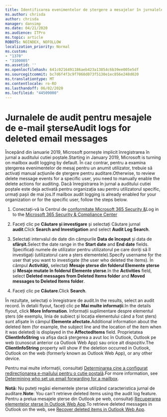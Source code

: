 ```yaml
---
title: Identificarea evenimentelor de ștergere a mesajelor în jurnalele de auditare
ms.author: chrisda
author: chrisda
manager: dansimp
ms.date: 04/21/2020
ms.audience: ITPro
ms.topic: article
ROBOTS: NOINDEX, NOFOLLOW
localization_priority: Normal
ms.custom:
- "1370"
- "3100005"
ms.assetid: ''
ms.openlocfilehash: 641c0216491186aeb423a13854c6b39ee005e5df
ms.sourcegitcommit: bc7d6f4f3c9f7060d073f5130e1ec856e248d020
ms.translationtype: MT
ms.contentlocale: ro-RO
ms.lasthandoff: 06/02/2020
ms.locfileid: "44509000"
---
```

# <a name="audit-logs-for-deleted-email-messages"></a><span data-ttu-id="c501c-102">Jurnalele de audit pentru mesajele de e-mail șterse</span><span class="sxs-lookup"><span data-stu-id="c501c-102">Audit logs for deleted email messages</span></span>

<span data-ttu-id="c501c-103">Începând din ianuarie 2019, Microsoft pornește implicit înregistrarea în jurnal a auditului cutiei poștale.</span><span class="sxs-lookup"><span data-stu-id="c501c-103">Starting in January 2019, Microsoft is turning on mailbox audit logging by default.</span></span> <span data-ttu-id="c501c-104">În caz contrar, pentru a examina ștergerea evenimentelor de mesaj pentru un anumit utilizator, trebuie să activați manual acțiunile de ștergere pentru auditare.</span><span class="sxs-lookup"><span data-stu-id="c501c-104">Otherwise, to review delete message events for a specific user, you need to manually enable the delete actions for auditing.</span></span> <span data-ttu-id="c501c-105">Dacă înregistrarea în jurnal a auditului cutiei poștale este deja activată pentru organizația sau pentru utilizatorul specific, urmați pașii de mai jos.</span><span class="sxs-lookup"><span data-stu-id="c501c-105">If mailbox audit logging is already enabled for your organization or for the specific user, follow the steps below.</span></span>

1. <span data-ttu-id="c501c-106">Conectați-vă la Centrul de [conformitate Microsoft 365 Security &](https://protection.office.com/)</span><span class="sxs-lookup"><span data-stu-id="c501c-106">Log in to the [Microsoft 365 Security & Compliance Center](https://protection.office.com/)</span></span>

2. <span data-ttu-id="c501c-107">Faceți clic pe **Căutare și investigare** și selectați Căutare jurnal **audit**.</span><span class="sxs-lookup"><span data-stu-id="c501c-107">Click **Search and Investigation** and select **Audit Log Search**.</span></span>

3. <span data-ttu-id="c501c-108">Selectați intervalul de date din câmpurile **Data de început** și data de **sfârșit.**</span><span class="sxs-lookup"><span data-stu-id="c501c-108">Select the date range in the **Start date** and **End date** fields.</span></span> <span data-ttu-id="c501c-109">Specificați numele de utilizator pentru utilizatorul pe care doriți să îl investigați (utilizatorul care a șters elementele).</span><span class="sxs-lookup"><span data-stu-id="c501c-109">Specify username for the user that you want to investigate (the user who deleted the items).</span></span> <span data-ttu-id="c501c-110">În câmpul **Activități,** selectați **Mesaje șterse din folderul Elemente șterse** și **Mesaje mutate în folderul Elemente șterse**.</span><span class="sxs-lookup"><span data-stu-id="c501c-110">In the **Activities** field, select **Deleted messages from Deleted Items folder** and **Moved messages to Deleted Items folder**.</span></span>

4. <span data-ttu-id="c501c-111">Faceți clic pe **Căutare**.</span><span class="sxs-lookup"><span data-stu-id="c501c-111">Click **Search**.</span></span>

<span data-ttu-id="c501c-112">În rezultate, selectați o înregistrare de audit.</span><span class="sxs-lookup"><span data-stu-id="c501c-112">In the results, select an audit record.</span></span> <span data-ttu-id="c501c-113">În detalii flyout, faceți clic pe **Mai multe informații**.</span><span class="sxs-lookup"><span data-stu-id="c501c-113">In the details flyout, click **More Information**.</span></span> <span data-ttu-id="c501c-114">Informații suplimentare despre elementul șters (de exemplu, linia de subiect și locația elementului când a fost șters) sunt afișate în câmpul **Elemente afectate.**</span><span class="sxs-lookup"><span data-stu-id="c501c-114">Additional information about the deleted item (for example, the subject line and the location of the item when it was deleted) is displayed in the **AffectedItems** field.</span></span> <span data-ttu-id="c501c-115">Proprietatea **ClientInfoString** va afișa dacă ștergerea a avut loc în Outlook, Outlook pe web (cunoscut anterior ca Outlook Web App) sau orice alt dispozitiv.</span><span class="sxs-lookup"><span data-stu-id="c501c-115">The **ClientInfoString** property will show if the deletion occurred in Outlook, Outlook on the web (formerly known as Outlook Web App), or any other device.</span></span>

<span data-ttu-id="c501c-116">Pentru mai multe informații, consultați [Determinarea cine a configurat redirecționarea e-mailului pentru o cutie poștală](https://docs.microsoft.com/microsoft-365/compliance/auditing-troubleshooting-scenarios#determine-if-a-user-deleted-email-items).</span><span class="sxs-lookup"><span data-stu-id="c501c-116">For more information, see [Determining who set up email forwarding for a mailbox](https://docs.microsoft.com/microsoft-365/compliance/auditing-troubleshooting-scenarios#determine-if-a-user-deleted-email-items).</span></span>

<span data-ttu-id="c501c-117">**Notă:** Nu puteți regăsi elementele șterse utilizând caracteristica jurnal de auditare.</span><span class="sxs-lookup"><span data-stu-id="c501c-117">**Note**: You can't retrieve deleted items using the audit log feature.</span></span> <span data-ttu-id="c501c-118">Pentru a prelua mesajele șterse din Outlook pe web, consultați [Recuperarea elementelor șterse în Outlook Web App](https://support.office.com/article/C3D8FC15-EEEF-4F1C-81DF-E27964B7EDD4).</span><span class="sxs-lookup"><span data-stu-id="c501c-118">To retrieve deleted messages in Outlook on the web, see [Recover deleted items in Outlook Web App](https://support.office.com/article/C3D8FC15-EEEF-4F1C-81DF-E27964B7EDD4).</span></span>

